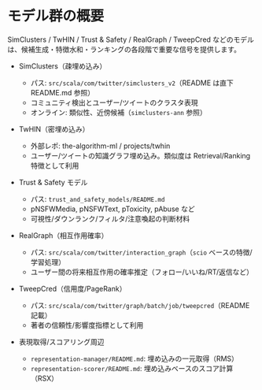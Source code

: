 # モデル群の概要

SimClusters / TwHIN / Trust & Safety / RealGraph / TweepCred などのモデルは、候補生成・特徴水和・ランキングの各段階で重要な信号を提供します。

- SimClusters（疎埋め込み）
  - パス: `src/scala/com/twitter/simclusters_v2`（README は直下 README.md 参照）
  - コミュニティ検出とユーザー/ツイートのクラスタ表現
  - オンライン: 類似性、近傍候補（`simclusters-ann` 参照）

- TwHIN（密埋め込み）
  - 外部レポ: the-algorithm-ml / projects/twhin
  - ユーザー/ツイートの知識グラフ埋め込み。類似度は Retrieval/Ranking 特徴として利用

- Trust & Safety モデル
  - パス: `trust_and_safety_models/README.md`
  - pNSFWMedia, pNSFWText, pToxicity, pAbuse など
  - 可視性/ダウンランク/フィルタ/注意喚起の判断材料

- RealGraph（相互作用確率）
  - パス: `src/scala/com/twitter/interaction_graph`（`scio` ベースの特徴/学習処理）
  - ユーザー間の将来相互作用の確率推定（フォロー/いいね/RT/返信など）

- TweepCred（信用度/PageRank）
  - パス: `src/scala/com/twitter/graph/batch/job/tweepcred`（README 記載）
  - 著者の信頼性/影響度指標として利用

- 表現取得/スコアリング周辺
  - `representation-manager/README.md`: 埋め込みの一元取得（RMS）
  - `representation-scorer/README.md`: 埋め込みベースのスコア計算（RSX）

